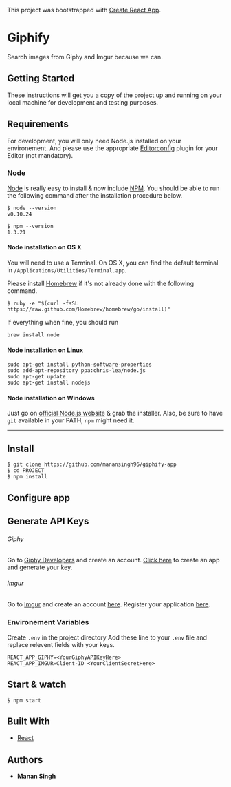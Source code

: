 This project was bootstrapped with [Create React App](https://github.com/facebook/create-react-app).

# Giphify

Search images from Giphy and Imgur because we can.

## Getting Started

These instructions will get you a copy of the project up and running on your local machine for development and testing purposes.

## Requirements

For development, you will only need Node.js installed on your environement.
And please use the appropriate [Editorconfig](http://editorconfig.org/) plugin for your Editor (not mandatory).

### Node

[Node](http://nodejs.org/) is really easy to install & now include [NPM](https://npmjs.org/).
You should be able to run the following command after the installation procedure
below.

    $ node --version
    v0.10.24

    $ npm --version
    1.3.21

#### Node installation on OS X

You will need to use a Terminal. On OS X, you can find the default terminal in
`/Applications/Utilities/Terminal.app`.

Please install [Homebrew](http://brew.sh/) if it's not already done with the following command.

    $ ruby -e "$(curl -fsSL https://raw.github.com/Homebrew/homebrew/go/install)"

If everything when fine, you should run

    brew install node

#### Node installation on Linux

    sudo apt-get install python-software-properties
    sudo add-apt-repository ppa:chris-lea/node.js
    sudo apt-get update
    sudo apt-get install nodejs

#### Node installation on Windows

Just go on [official Node.js website](http://nodejs.org/) & grab the installer.
Also, be sure to have `git` available in your PATH, `npm` might need it.

---

## Install

    $ git clone https://github.com/manansingh96/giphify-app
    $ cd PROJECT
    $ npm install

## Configure app

## Generate API Keys

###### Giphy

Go to [Giphy Developers](https://developers.giphy.com/) and create an account.
[Click here](https://developers.giphy.com/dashboard/?create=true) to create an app and generate your key.

###### Imgur

Go to [Imgur]() and create an account [here](https://imgur.com/register?redirect=%2F).
Register your application [here](https://api.imgur.com/oauth2/addclient).

### Environement Variables

Create `.env` in the project directory
Add these line to your `.env` file and replace relevent fields with your keys.

    REACT_APP_GIPHY=<YourGiphyAPIKeyHere>
    REACT_APP_IMGUR=Client-ID <YourClientSecretHere>

## Start & watch

    $ npm start

## Built With

- [React](https://reactjs.org/)

## Authors

- **Manan Singh**
